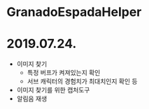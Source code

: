 # GranadoEspadaHelper

# 2019.07.24.
- 이미지 찾기
  - 특정 버프가 켜져있는지 확인
  - 서브 캐릭터의 경험치가 최대치인지 확인 등
- 이미지 찾기를 위한 캡처도구
- 알림음 재생
